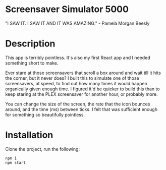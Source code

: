 # Screensaver Simulator 5000

"I SAW IT. I SAW IT AND IT WAS AMAZING." - Pamela Morgan Beesly

# Description

This app is terribly pointless. It's also my first React app and I needed something short to make.

Ever stare at those screensavers that scroll a box around and wait till it hits the corner, but it 
never does? I built this to simulate one of those screensavers, at speed, to find out how many times 
it would happen organically given enough time. I figured it'd be quicker to build this than to keep 
staring at the PLEX screensaver for another hour, or probably more.

You can change the size of the screen, the rate that the icon bounces around, and the time (ms) 
between ticks. I felt that was sufficient enough for something so beautifully pointless.

# Installation

Clone the project, run the following:

```
npm i
npm start
```